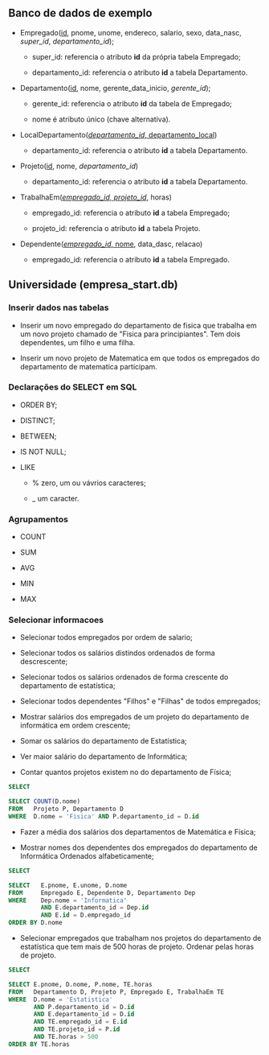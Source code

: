## Banco de dados de exemplo

* Empregado(<u>id</u>, pnome, unome, endereco, salario, sexo, data_nasc, *super_id*,
  *departamento_id*);

    * super_id: referencia o atributo **id** da própria tabela Empregado;

    * departamento_id: referencia o atributo **id** a tabela Departamento.

* Departamento(<u>id</u>, nome, gerente_data_inicio, *gerente_id*);

    * gerente_id: referencia o atributo **id** da tabela de Empregado;

    * nome é atributo único (chave alternativa).

* LocalDepartamento(<u>*departamento_id*, departamento_local</u>)

    * departamento_id: referencia o atributo **id** a tabela Departamento.

* Projeto(<u>id</u>, nome, *departamento_id*)

    * departamento_id: referencia o atributo **id** a tabela Departamento.

* TrabalhaEm(<u>*empregado_id, projeto_id*</u>, horas)

    * empregado_id: referencia o atributo **id** a tabela Empregado;

    * projeto_id: referencia o atributo **id** a tabela Projeto.

* Dependente(<u>*empregado_id*, nome</u>, data_dasc, relacao)

    * empregado_id: referencia o atributo **id** a tabela Empregado.

## Universidade (empresa_start.db)

### Inserir dados nas tabelas

* Inserir um novo empregado do departamento de fisica que trabalha em um novo
  projeto chamado de "Fisica para principiantes". Tem dois dependentes, um filho
  e uma filha.

* Inserir um novo projeto de Matematica em que todos os empregados do departamento
  de matematica participam.

### Declarações do SELECT em SQL

* ORDER BY;

* DISTINCT;

* BETWEEN;

* IS NOT NULL;

* LIKE

    * % zero, um ou vávrios caracteres;

    * _ um caracter.


### Agrupamentos

* COUNT

* SUM

* AVG

* MIN

* MAX


### Selecionar informacoes

* Selecionar todos empregados por ordem de salario;

* Selecionar todos os salários distindos ordenados de forma descrescente;

* Selecionar todos os salários ordenados de forma crescente do departamento de
  estatística;

* Selecionar todos dependentes "Filhos" e "Filhas" de todos empregados;

* Mostrar salários dos empregados de um projeto do departamento de informática
  em ordem crescente;

* Somar os salários do departamento de Estatística;

* Ver maior salário do departamento de Informática;

* Contar quantos projetos existem no do departamento de Física;

```SQL tab=
SELECT
```

```SQL tab=
SELECT COUNT(D.nome)
FROM   Projeto P, Departamento D
WHERE  D.nome = 'Fisica' AND P.departamento_id = D.id
```

* Fazer a média dos salários dos departamentos de Matemática e Física;

* Mostrar nomes dos dependentes dos empregados do departamento de Informática
  Ordenados alfabeticamente;

```SQL tab=
SELECT
```

```SQL tab=
SELECT   E.pnome, E.unome, D.nome
FROM     Empregado E, Dependente D, Departamento Dep
WHERE    Dep.nome = 'Informatica'
         AND E.departamento_id = Dep.id
	     AND E.id = D.empregado_id
ORDER BY D.nome
```

* Selecionar empregados que trabalham nos projetos do departamento de  
  estatística que tem mais de 500 horas de projeto. Ordenar pelas horas de projeto.

```SQL tab=
SELECT
```

```SQL tab=
SELECT E.pnome, D.nome, P.nome, TE.horas
FROM   Departamento D, Projeto P, Empregado E, TrabalhaEm TE
WHERE  D.nome = 'Estatistica'
       AND P.departamento_id = D.id
	   AND E.departamento_id = D.id
	   AND TE.empregado_id = E.id
	   AND TE.projeto_id = P.id
	   AND TE.horas > 500
ORDER BY TE.horas
```
